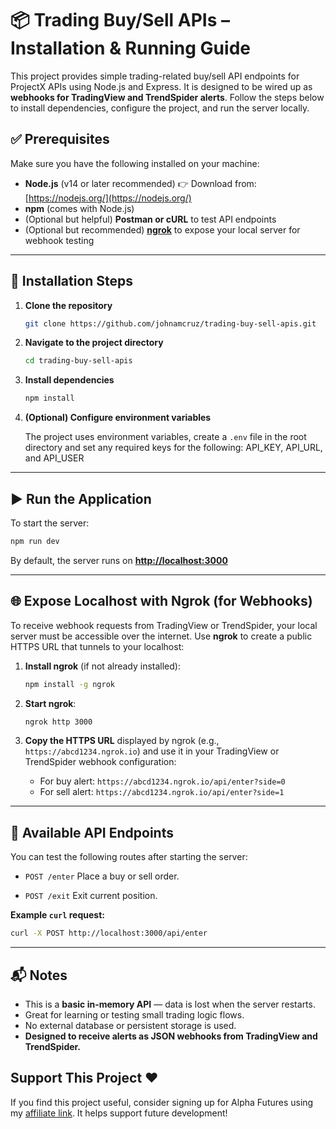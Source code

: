 # 📦 Trading Buy/Sell APIs – Installation & Running Guide

This project provides simple trading-related buy/sell API endpoints for ProjectX APIs using Node.js and Express. It is designed to be wired up as **webhooks for TradingView and TrendSpider alerts**. Follow the steps below to install dependencies, configure the project, and run the server locally.

## ✅ Prerequisites

Make sure you have the following installed on your machine:

* **Node.js** (v14 or later recommended)
  👉 Download from: [https://nodejs.org/](https://nodejs.org/)
* **npm** (comes with Node.js)
* (Optional but helpful) **Postman or cURL** to test API endpoints
* (Optional but recommended) **[ngrok](https://ngrok.com/)** to expose your local server for webhook testing

---

## 🚀 Installation Steps

1. **Clone the repository**

   ```bash
   git clone https://github.com/johnamcruz/trading-buy-sell-apis.git
   ```

2. **Navigate to the project directory**

   ```bash
   cd trading-buy-sell-apis
   ```

3. **Install dependencies**

   ```bash
   npm install
   ```

4. **(Optional) Configure environment variables**

   The project uses environment variables, create a `.env` file in the root directory and set any required keys for the following: API_KEY, API_URL, and API_USER

---

## ▶️ Run the Application

To start the server:

```bash
npm run dev
```

By default, the server runs on **[http://localhost:3000](http://localhost:3000)**

---

## 🌐 Expose Localhost with Ngrok (for Webhooks)

To receive webhook requests from TradingView or TrendSpider, your local server must be accessible over the internet. Use **ngrok** to create a public HTTPS URL that tunnels to your localhost:

1. **Install ngrok** (if not already installed):

   ```bash
   npm install -g ngrok
   ```

2. **Start ngrok**:

   ```bash
   ngrok http 3000
   ```

3. **Copy the HTTPS URL** displayed by ngrok (e.g., `https://abcd1234.ngrok.io`) and use it in your TradingView or TrendSpider webhook configuration:

   * For buy alert: `https://abcd1234.ngrok.io/api/enter?side=0`
   * For sell alert: `https://abcd1234.ngrok.io/api/enter?side=1`

---

## 🧪 Available API Endpoints

You can test the following routes after starting the server:

* `POST /enter`
  Place a buy or sell order.

* `POST /exit`
  Exit current position.

**Example `curl` request:**

```bash
curl -X POST http://localhost:3000/api/enter
```

---

## 📬 Notes

* This is a **basic in-memory API** — data is lost when the server restarts.
* Great for learning or testing small trading logic flows.
* No external database or persistent storage is used.
* **Designed to receive alerts as JSON webhooks from TradingView and TrendSpider.**

## Support This Project ❤️
If you find this project useful, consider signing up for Alpha Futures using my [affiliate link](bit.ly/44zw8SI). It helps support future development!

